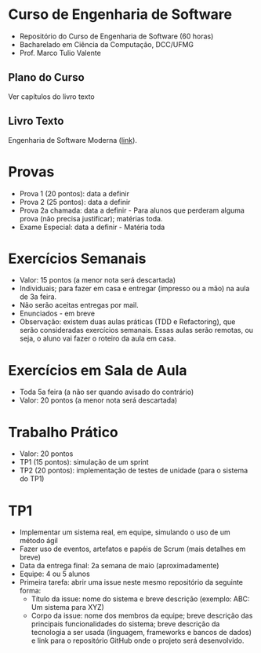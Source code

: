 # Curso de Engenharia de Software

* Repositório do Curso de Engenharia de Software (60 horas)
* Bacharelado em Ciência da Computação, DCC/UFMG
* Prof. Marco Tulio Valente

## Plano do Curso

Ver capítulos do livro texto

## Livro Texto

Engenharia de Software Moderna ([link](https://engsoftmoderna.info)).

# Provas

* Prova 1 (20 pontos): data a definir 
* Prova 2 (25 pontos): data a definir
* Prova 2a chamada: data a definir - Para alunos que perderam alguma prova (não precisa justificar); matérias toda.
* Exame Especial: data a definir - Matéria toda 

# Exercícios Semanais

* Valor: 15 pontos (a menor nota será descartada)
* Individuais; para fazer em casa e entregar (impresso ou a mão) na aula de 3a feira. 
* Não serão aceitas entregas por mail.
* Enunciados - em breve
* Observação: existem duas aulas práticas (TDD e Refactoring), que serão consideradas exercícios semanais. Essas aulas serão remotas, ou seja, o aluno vai fazer o roteiro da aula em casa. 

# Exercícios em Sala de Aula

* Toda 5a feira (a não ser quando avisado do contrário)
* Valor: 20 pontos (a menor nota será descartada)

# Trabalho Prático

* Valor: 20 pontos
* TP1 (15 pontos): simulação de um sprint
* TP2 (20 pontos): implementação de testes de unidade (para o sistema do TP1)

# TP1

* Implementar um sistema real, em equipe, simulando o uso de um método ágil
* Fazer uso de eventos, artefatos e papéis de Scrum (mais detalhes em breve)
* Data da entrega final: 2a semana de maio (aproximadamente)
* Equipe: 4 ou 5 alunos
* Primeira tarefa: abrir uma issue neste mesmo repositório da seguinte forma:
  * Título da issue: nome do sistema e breve descrição (exemplo: ABC: Um sistema para XYZ)
  * Corpo da issue: nome dos membros da equipe; breve descrição das principais funcionalidades do sistema; breve descrição da tecnologia a ser usada (linguagem, frameworks e bancos de dados) e link para o repositório GitHub onde o projeto será desenvolvido.
